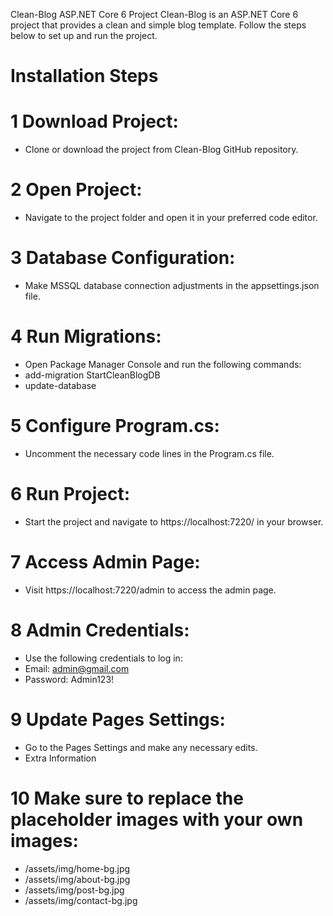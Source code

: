 Clean-Blog ASP.NET Core 6 Project
Clean-Blog is an ASP.NET Core 6 project that provides a clean and simple blog template. Follow the steps below to set up and run the project.

# Installation Steps

# 1 Download Project:
- Clone or download the project from Clean-Blog GitHub repository.

# 2 Open Project:
- Navigate to the project folder and open it in your preferred code editor.

# 3 Database Configuration:
- Make MSSQL database connection adjustments in the appsettings.json file.

# 4 Run Migrations:
- Open Package Manager Console and run the following commands:
- add-migration StartCleanBlogDB 
- update-database

# 5 Configure Program.cs:
- Uncomment the necessary code lines in the Program.cs file.

# 6 Run Project:
- Start the project and navigate to https://localhost:7220/ in your browser.


# 7 Access Admin Page:
- Visit https://localhost:7220/admin to access the admin page.

# 8 Admin Credentials:
- Use the following credentials to log in:
- Email: admin@gmail.com
- Password: Admin123!


# 9 Update Pages Settings:
- Go to the Pages Settings and make any necessary edits.
- Extra Information

# 10 Make sure to replace the placeholder images with your own images:

- /assets/img/home-bg.jpg
- /assets/img/about-bg.jpg
- /assets/img/post-bg.jpg
- /assets/img/contact-bg.jpg
